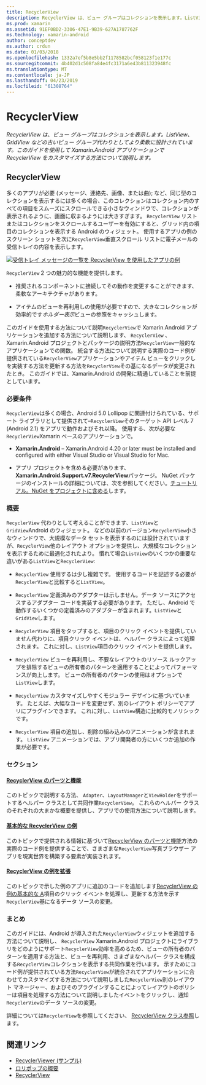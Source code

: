 ```yaml
---
title: RecyclerView
description: RecyclerView は、ビュー グループはコレクションを表示します。ListView、GridView などの古いビュー グループ代わりとしてより柔軟に設計されています。  このガイドを使用して Xamarin.Android アプリケーションで RecyclerView をカスタマイズする方法について説明します。
ms.prod: xamarin
ms.assetid: 91EF0BD2-3306-47E1-9B39-627A1787762F
ms.technology: xamarin-android
author: conceptdev
ms.author: crdun
ms.date: 01/03/2018
ms.openlocfilehash: 1332a7ef5b8e5bb2f1178582bcf058123f1e177c
ms.sourcegitcommit: 4b402d1c508fa84e4fc3171a6e43b811323948fc
ms.translationtype: MT
ms.contentlocale: ja-JP
ms.lasthandoff: 04/23/2019
ms.locfileid: "61308764"
---
```

# <a name="recyclerview"></a>RecyclerView

_RecyclerView は、ビュー グループはコレクションを表示します。ListView、GridView などの古いビュー グループ代わりとしてより柔軟に設計されています。このガイドを使用して Xamarin.Android アプリケーションで RecyclerView をカスタマイズする方法について説明します。_

## <a name="recyclerview"></a>RecyclerView

多くのアプリが必要 (メッセージ、連絡先、画像、または曲); など、同じ型のコレクションを表示するには多くの場合、このコレクションはコレクション内のすべての項目をスムーズにスクロールできる小さなウィンドウで、コレクションが表示されるように、画面に収まるようには大きすぎます。
`RecyclerView` リストまたはコレクションをスクロールするユーザーを有効にすると、グリッド内の項目のコレクションを表示する Android のウィジェット。 使用するアプリの例のスクリーン ショットを次に`RecyclerView`垂直スクロール リストに電子メールの受信トレイの内容を表示します。

[![受信トレイ メッセージの一覧を RecyclerView を使用したアプリの例](images/01-recyclerview-example-sml.png)](images/01-recyclerview-example.png#lightbox)

`RecyclerView` 2 つの魅力的な機能を提供します。

-  推奨されるコンポーネントに接続してその動作を変更することができます、柔軟なアーキテクチャがあります。

-  アイテムのビューを再利用しの使用が必要ですので、大きなコレクションが効率的です*ホルダー表示*ビューの参照をキャッシュします。

このガイドを使用する方法について説明`RecyclerView`で Xamarin.Android アプリケーションを追加する方法について説明します、 `RecyclerView` 、Xamarin.Android プロジェクトとパッケージの説明方法`RecyclerView`一般的なアプリケーションでの関数。 統合する方法について説明する実際のコード例が提供されている`RecyclerView`アプリケーションやアイテム ビューをクリックしを実装する方法を更新する方法を`RecyclerView`その基になるデータが変更されたとき。 このガイドでは、Xamarin.Android の開発に精通していることを前提としています。


### <a name="requirements"></a>必要条件

`RecyclerView`は多くの場合、Android 5.0 Lollipop に関連付けられている、サポート ライブラリとして提供されて&ndash;`RecyclerView`そのターゲット API レベル 7 (Android 2.1) をアプリで動作およびそれ以降。 使用する、次が必要な`RecyclerView`Xamarin ベースのアプリケーションで。

-  **Xamarin.Android** &ndash; Xamarin.Android 4.20 or later must be installed and configured with either Visual Studio or Visual Studio for Mac.

-  アプリ プロジェクトを含める必要があります、 **Xamarin.Android.Support.v7.RecyclerView**パッケージ。 NuGet パッケージのインストールの詳細については、次を参照してください。[チュートリアル。NuGet をプロジェクトに含める](https://docs.microsoft.com/visualstudio/mac/nuget-walkthrough)します。


### <a name="overview"></a>概要

`RecyclerView` 代わりとして考えることができます、`ListView`と`GridView`Android のウィジェット。 などの以前のバージョン`RecyclerView`小さなウィンドウで、大規模なデータ セットを表示するのには設計されていますが、`RecyclerView`他のレイアウト オプションを提供し、大規模なコレクションを表示するために最適化されたより。 慣れて場合`ListView`のいくつかの重要な違いがある`ListView`と`RecyclerView`:

-   `RecyclerView` 使用するは少し複雑です。 使用するコードを記述する必要が`RecyclerView`と比較すると`ListView`。

-   `RecyclerView` 定義済みのアダプターは示しません。データ ソースにアクセスするアダプター コードを実装する必要があります。 ただし、Android で動作するいくつかの定義済みのアダプターが含まれます。`ListView`と`GridView`します。

-   `RecyclerView` 項目をタップすると、項目のクリック イベントを提供していません代わりに、項目クリック イベントは、ヘルパー クラスによって処理されます。 これに対し、`ListView`項目のクリック イベントを提供します。

-   `RecyclerView` ビューを再利用し、不要なレイアウトのリソース ルックアップを排除するビューの所有者のパターンを適用することによってパフォーマンスが向上します。 ビューの所有者のパターンの使用はオプションで`ListView`します。

-   `RecyclerView` カスタマイズしやすくモジュラー デザインに基づいています。 たとえば、大幅なコードを変更せず、別のレイアウト ポリシーでアプリにプラグインできます。
    これに対し、`ListView`構造に比較的モノリシックです。

-   `RecyclerView` 項目の追加し、削除の組み込みのアニメーションが含まれます。 `ListView` アニメーションでは、アプリ開発者の方にいくつか追加の作業が必要です。


### <a name="sections"></a>セクション

#### <a name="recyclerview-parts-and-functionalityandroiduser-interfacelayoutsrecycler-viewparts-and-functionalitymd"></a>[RecyclerView のパーツと機能](~/android/user-interface/layouts/recycler-view/parts-and-functionality.md)

このトピックで説明する方法、 `Adapter`、`LayoutManager`と`ViewHolder`をサポートするヘルパー クラスとして共同作業`RecyclerView`。
これらのヘルパー クラスのそれぞれの大まかな概要を提供し、アプリでの使用方法について説明します。

#### <a name="a-basic-recyclerview-exampleandroiduser-interfacelayoutsrecycler-viewrecyclerview-examplemd"></a>[基本的な RecyclerView の例](~/android/user-interface/layouts/recycler-view/recyclerview-example.md)

このトピックで提供される情報に基づいて[RecyclerView のパーツと機能](~/android/user-interface/layouts/recycler-view/parts-and-functionality.md)方法の実際のコード例を提供することで、さまざまな`RecyclerView`写真ブラウザー アプリを現実世界を構築する要素が実装されます。

#### <a name="extending-the-recyclerview-exampleandroiduser-interfacelayoutsrecycler-viewextending-the-examplemd"></a>[RecyclerView の例を拡張](~/android/user-interface/layouts/recycler-view/extending-the-example.md)

このトピックで示した例のアプリに追加のコードを追加します[RecyclerView の例の基本的な A](~/android/user-interface/layouts/recycler-view/recyclerview-example.md)項目のクリック イベントを処理し、更新する方法を示す`RecyclerView`基になるデータ ソースの変更。


### <a name="summary"></a>まとめ

このガイドには、Android が導入された`RecyclerView`ウィジェットを追加する方法について説明し、 `RecyclerView` Xamarin.Android プロジェクトにライブラリをどのようにサポート`RecyclerView`効率を高めるため、ビューの所有者のパターンを適用する方法と、ビューを再利用、さまざまなヘルパー クラスを構成する`RecyclerView`コレクションを表示する共同作業を行います。 示すためにコード例が提供されている方法`RecyclerView`が統合されてアプリケーションに合わせてカスタマイズする方法について説明しました`RecyclerView`別のレイアウト マネージャー、およびそのプラグインすることによってレイアウトのポリシーは項目を処理する方法について説明しましたイベントをクリックし、通知`RecyclerView`のデータ ソースの変更。

詳細については`RecyclerView`を参照してください、 [RecyclerView クラス参照](https://developer.android.com/reference/android/support/v7/widget/RecyclerView.html)します。


## <a name="related-links"></a>関連リンク

- [RecyclerViewer (サンプル)](https://developer.xamarin.com/samples/monodroid/android5.0/RecyclerViewer)
- [ロリポップの概要](~/android/platform/lollipop.md)
- [RecyclerView](https://developer.android.com/reference/android/support/v7/widget/RecyclerView.html)
